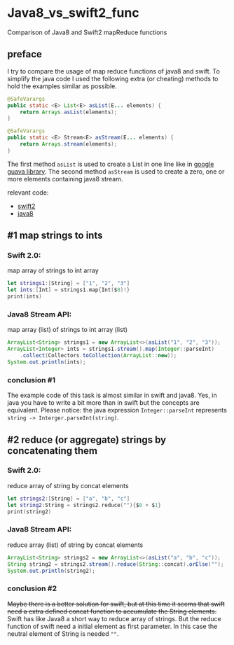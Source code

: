 # Java8_vs_swift2_func
Comparison of Java8 and Swift2 mapReduce functions

## preface
I try to compare the usage of map reduce functions of java8 and swift. To simplify the java code I used the following extra (or cheating) methods to hold the examples similar as possible.

```java
@SafeVarargs
public static <E> List<E> asList(E... elements) {
    return Arrays.asList(elements);
}

@SafeVarargs
public static <E> Stream<E> asStream(E... elements) {
    return Arrays.stream(elements);
}
```
The first method `asList` is used to create a List in one line like in [google guava library](https://google.github.io/guava/releases/19.0/api/docs/com/google/common/collect/Lists.html#newArrayList(E...)). The second method `asStream` is used to create a zero, one or more elements containing java8 stream.

relevant code:
* [swift2](https://github.com/jasjisdo/Java8_vs_swift2_func/blob/master/Swift2MapReduce.playground/Contents.swift)
* [java8](https://github.com/jasjisdo/Java8_vs_swift2_func/blob/master/Java8StreamMapReduce.java)

## #1 map strings to ints

### Swift 2.0:

map array of strings to int array
```swift
let strings1:[String] = ["1", "2", "3"]
let ints:[Int] = strings1.map{Int($0)!}
print(ints)
```

### Java8 Stream API:

map array (list) of strings to int array (list)
```java
ArrayList<String> strings1 = new ArrayList<>(asList("1", "2", "3"));
ArrayList<Integer> ints = strings1.stream().map(Integer::parseInt)
    .collect(Collectors.toCollection(ArrayList::new));
System.out.println(ints);
```

### conclusion #1
The example code of this task is almost similar in swift and java8. Yes, in java you have to write a bit more than in swift but the concepts are equivalent. Please notice: the java expression `Integer::parseInt` represents `string -> Interger.parseInt(string)`.

## #2 reduce (or aggregate) strings by concatenating them

### Swift 2.0:

reduce array of string by concat elements
```swift
let strings2:[String] = ["a", "b", "c"]
let string2:String = strings2.reduce(""){$0 + $1}
print(string2)
```

### Java8 Stream API:

reduce array (list) of string by concat elements
```java
ArrayList<String> strings2 = new ArrayList<>(asList("a", "b", "c"));
String string2 = strings2.stream().reduce(String::concat).orElse("");
System.out.println(string2);
```

### conclusion #2
~~Maybe there is a better solution for swift, but at this time it seems that swift need a extra defined concat function to accumulate the String elements.~~ Swift has like Java8 a short way to reduce array of strings. But the reduce function of swift need a initial element as first parameter. In this case the neutral element of String is needed `""`.
